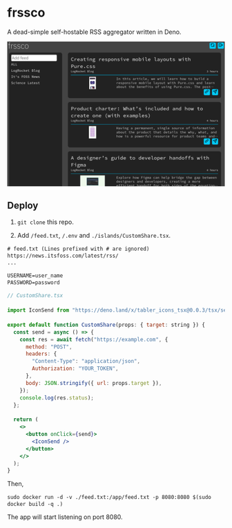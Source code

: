 # frssco

A dead-simple self-hostable RSS aggregator written in Deno.

![ss1.png](screenshots/ss1.png)

## Deploy

1. `git clone` this repo.

2. Add `/feed.txt`, `/.env` and `./islands/CustomShare.tsx`.

```
# feed.txt (Lines prefixed with # are ignored)
https://news.itsfoss.com/latest/rss/
...
```

```
USERNAME=user_name
PASSWORD=password
```

```jsx
// CustomShare.tsx

import IconSend from "https://deno.land/x/tabler_icons_tsx@0.0.3/tsx/send.tsx";

export default function CustomShare(props: { target: string }) {
  const send = async () => {
    const res = await fetch("https://example.com", {
      method: "POST",
      headers: {
        "Content-Type": "application/json",
        Authorization: "YOUR_TOKEN",
      },
      body: JSON.stringify({ url: props.target }),
    });
    console.log(res.status);
  };

  return (
    <>
      <button onClick={send}>
        <IconSend />
      </button>
    </>
  );
}
```

Then,

```
sudo docker run -d -v ./feed.txt:/app/feed.txt -p 8080:8080 $(sudo docker build -q .)
```

The app will start listening on port 8080.

